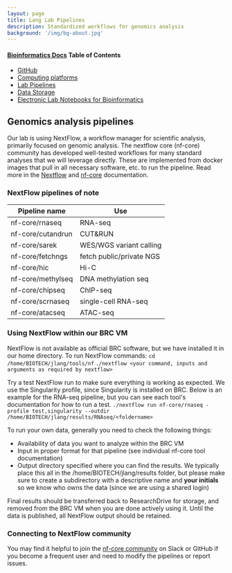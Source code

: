 ```yaml
---
layout: page
title: Lang Lab Pipelines
description: Standardized workflows for genomics analysis
background: '/img/bg-about.jpg'
---
```


#### [Bioinformatics Docs](https://jessicalanglab.github.io/Resources/BioinformaticDocs) Table of Contents
+ [GitHub](https://jessicalanglab.github.io/Resources/BioinformaticDocs/GitHub)
+ [Computing platforms](https://jessicalanglab.github.io/Resources/BioinformaticDocs/ComputingPlatforms)
+ [Lab Pipelines](https://jessicalanglab.github.io/Resources/BioinformaticDocs/pipelines)
+ [Data Storage](https://jessicalanglab.github.io/Resources/BioinformaticDocs/storage)
+ [Electronic Lab Notebooks for Bioinformatics](https://jessicalanglab.github.io/Resources/BioinformaticDocs/notes)

## Genomics analysis pipelines
Our lab is using NextFlow, a workflow manager for scientific analysis, primarily focused on genomic analysis. The nextflow core (nf-core) community has developed well-tested workflows for many standard analyses that we will leverage directly. These are implemented from docker images that pull in all necessary software, etc. to run the pipeline. Read more in the [Nextflow](https://www.nextflow.io/docs/latest/index.html) and [nf-core](https://nf-co.re/) documentation.

### NextFlow pipelines of note
| Pipeline name | Use |
| --- | --- |
| nf-core/rnaseq | RNA-seq |
| nf-core/cutandrun | CUT&RUN |
| nf-core/sarek | WES/WGS variant calling |
| nf-core/fetchngs | fetch public/private NGS |
| nf-core/hic | Hi-C |
| nf-core/methylseq | DNA methylation seq |
| nf-core/chipseq | ChIP-seq |
| nf-core/scrnaseq | single-cell RNA-seq |
| nf-core/atacseq | ATAC-seq |

### Using NextFlow within our BRC VM
NextFlow is not available as official BRC software, but we have installed it in our home directory. To run NextFlow commands:
`cd /home/BIOTECH/jlang/tools/nf`
`./nextflow <your command, inputs and arguments as required by nextflow>`

Try a test NextFlow run to make sure everything is working as expected. We use the Singularity profile, since Singularity is installed on BRC. Below is an example for the RNA-seq pipeline, but you can see each tool's documentation for how to run a test.
`./nextflow run nf-core/rnaseq -profile test,singularity --outdir /home/BIOTECH/jlang/results/RNAseq/<foldername>`

To run your own data, generally you need to check the following things:
+ Availability of data you want to analyze within the BRC VM
+ Input in proper format for that pipeline (see individual nf-core tool documentation)
+ Output directory specified where you can find the results. We typically place this all in the /home/BIOTECH/jlang/results folder, but please make sure to create a subdirectory with a descriptive name and **your initials** so we know who owns the data (since we are using a shared login)

Final results should be transferred back to ResearchDrive for storage, and removed from the BRC VM when you are done actively using it. Until the data is published, all NextFlow output should be retained.

### Connecting to NextFlow community
You may find it helpful to join the [nf-core community](https://nf-co.re/join) on Slack or GitHub if you become a frequent user and need to modify the pipelines or report issues.
